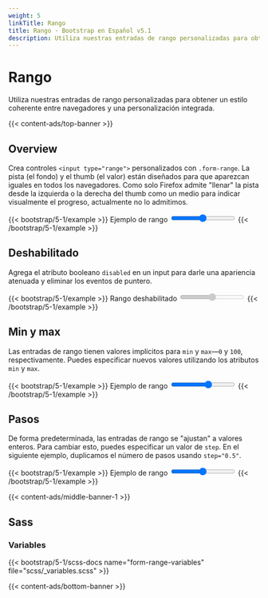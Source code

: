 ```yaml
---
weight: 5
linkTitle: Rango
title: Rango · Bootstrap en Español v5.1
description: Utiliza nuestras entradas de rango personalizadas para obtener un estilo coherente entre navegadores y una personalización integrada.
---
```


# Rango

Utiliza nuestras entradas de rango personalizadas para obtener un estilo coherente entre navegadores y una personalización integrada.

{{< content-ads/top-banner >}}

## Overview

Crea controles `<input type="range">` personalizados con `.form-range`. La pista (el fondo) y el thumb (el valor) están diseñados para que aparezcan iguales en todos los navegadores. Como solo Firefox admite "llenar" la pista desde la izquierda o la derecha del thumb como un medio para indicar visualmente el progreso, actualmente no lo admitimos.

{{< bootstrap/5-1/example >}}
<label for="customRange1" class="form-label">Ejemplo de rango</label>
<input type="range" class="form-range" id="customRange1">
{{< /bootstrap/5-1/example >}}

## Deshabilitado

Agrega el atributo booleano `disabled` en un input para darle una apariencia atenuada y eliminar los eventos de puntero.

{{< bootstrap/5-1/example >}}
<label for="disabledRange" class="form-label">Rango deshabilitado</label>
<input type="range" class="form-range" id="disabledRange" disabled>
{{< /bootstrap/5-1/example >}}

## Min y max

Las entradas de rango tienen valores implícitos para `min` y `max`—`0` y `100`, respectivamente. Puedes especificar nuevos valores utilizando los atributos `min` y `max`.

{{< bootstrap/5-1/example >}}
<label for="customRange2" class="form-label">Ejemplo de rango</label>
<input type="range" class="form-range" min="0" max="5" id="customRange2">
{{< /bootstrap/5-1/example >}}

## Pasos

De forma predeterminada, las entradas de rango se "ajustan" a valores enteros. Para cambiar esto, puedes especificar un valor de `step`. En el siguiente ejemplo, duplicamos el número de pasos usando `step="0.5"`.

{{< bootstrap/5-1/example >}}
<label for="customRange3" class="form-label">Ejemplo de rango</label>
<input type="range" class="form-range" min="0" max="5" step="0.5" id="customRange3">
{{< /bootstrap/5-1/example >}}

{{< content-ads/middle-banner-1 >}}

## Sass

### Variables

{{< bootstrap/5-1/scss-docs name="form-range-variables" file="scss/_variables.scss" >}}

{{< content-ads/bottom-banner >}}